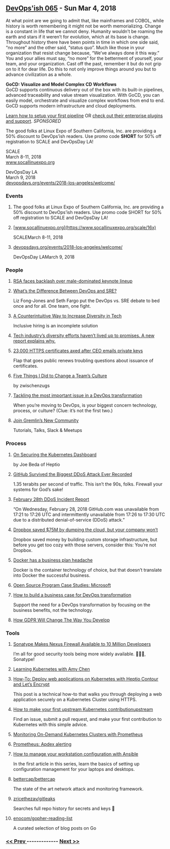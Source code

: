 ## [DevOps'ish 065](https://devopsish.com/065) - Sun Mar 4, 2018

At what point are we going to admit that, like mainframes and COBOL, while history is worth remembering it might not be worth memorializing. Change is a constant in life that we cannot deny. Humanity wouldn’t be roaming the earth and stars if it weren’t for evolution, which at its base is change. Throughout history there have been points in time in which one side said, “no more” and the other said, “status quo”. Much like those in your organization that resist change because, “We’ve always done it this way.” You and your allies must say, “no more” for the betterment of yourself, your team, and your organization. Cast off the past, remember it but do not grip on to it for dear life. Do this to not only improve things around you but to advance civilization as a whole.

<strong>GoCD: Visualize and Model Complex CD Workflows</strong><br/>GoCD supports continuous delivery out of the box with its built-in pipelines, advanced traceability and value stream visualization. With GoCD, you can easily model, orchestrate and visualize complex workflows from end to end. GoCD supports modern infrastructure and cloud deployments.

<a href="https://www.gocd.org/getting-started/part-1/?utm_source=changelog&amp;utm_campaign=changelog-news&amp;utm_campaign=gocd_visualize_model_workslow&amp;utm_medium=newsletter_ad&amp;utm_source=devopsish&amp;utm_content=GOCD_getting_started&amp;utm_term=">Learn how to setup your first pipeline</a> OR <a href="https://www.gocd.org/enterprise/?utm_campaign=gocd_visualize_model_workslow&amp;utm_medium=newsletter_ad&amp;utm_source=devopsish&amp;utm_content=enterprise_page&amp;utm_term=">check out their enterprise plugins and support</a>. <em>SPONSORED</em>

The good folks at Linux Expo of Southern California, Inc. are providing a 50% discount to DevOps’ish readers. Use promo code <strong>SHORT</strong> for 50% off registration to SCALE and DevOpsDay LA!

SCALE<br/>March 8-11, 2018<br/><a href="https://www.socallinuxexpo.org/scale/16x">www.socallinuexpo.org</a>

DevOpsDay LA<br/>March 9, 2018<br/><a href="https://www.devopsdays.org/events/2018-los-angeles/welcome/">devopsdays.org/events/2018-los-angeles/welcome/</a>

### Events

1. []()

    The good folks at Linux Expo of Southern California, Inc. are providing a 50% discount to DevOps’ish readers. Use promo code SHORT for 50% off registration to SCALE and DevOpsDay LA!
1. [www.socallinuexpo.org](https://www.socallinuxexpo.org/scale/16x)

    SCALEMarch 8-11, 2018
1. [devopsdays.org/events/2018-los-angeles/welcome/](https://www.devopsdays.org/events/2018-los-angeles/welcome/)

    DevOpsDay LAMarch 9, 2018
### People

1. [RSA faces backlash over male-dominated keynote lineup](https://www.axios.com/rsa-backlash-male-dominated-keynote-lineup-47ee67ce-86d0-42f0-8737-8d7997f6872a.html)

    
1. [What’s the Difference Between DevOps and SRE?](https://youtu.be/uTEL8Ff1Zvk)

    Liz Fong-Jones and Seth Fargo put the DevOps vs. SRE debate to bed once and for all. One team, one fight.
1. [A Counterintuitive Way to Increase Diversity in Tech](https://medium.com/@rachelnabors/a-counterintuitive-way-to-increase-diversity-in-tech-31aea2ce6a50)

     Inclusive hiring is an incomplete solution
1. [Tech industry’s diversity efforts haven’t lived up to promises. A new report explains why.](https://www.usatoday.com/story/tech/2018/02/28/diversity-freada-kapor-klein-kapor-center-report-leaky-pipeline/378295002/)

    
1. [23,000 HTTPS certificates axed after CEO emails private keys](https://arstechnica.com/information-technology/2018/03/23000-https-certificates-axed-after-ceo-e-mails-private-keys/)

     Flap that goes public renews troubling questions about issuance of certificates.
1. [Five Things I Did to Change a Team’s Culture](https://zwischenzugs.com/2018/02/24/5-things-i-did-to-change-a-teams-culture/)

    by zwischenzugs
1. [Tackling the most important issue in a DevOps transformation](https://opensource.com/article/18/2/most-important-issue-devops-transformation)

     When you’re moving to DevOps, is your biggest concern technology, process, or culture? (Clue: it’s not the first two.)
1. [Join Gremlin’s New Community](https://www.gremlin.com/join-our-new-community-tutorials-talks-slack-meetups/)

     Tutorials, Talks, Slack & Meetups
### Process

1. [On Securing the Kubernetes Dashboard](https://blog.heptio.com/on-securing-the-kubernetes-dashboard-16b09b1b7aca)

    by Joe Beda of Heptio
1. [GitHub Survived the Biggest DDoS Attack Ever Recorded](https://www.wired.com/story/github-ddos-memcached/)

     1.35 terabits per second of traffic. This isn’t the 90s, folks. Firewall your systems for God’s sake!
1. [February 28th DDoS Incident Report](https://githubengineering.com/ddos-incident-report/)

     “On Wednesday, February 28, 2018 GitHub.com was unavailable from 17:21 to 17:26 UTC and intermittently unavailable from 17:26 to 17:30 UTC due to a distributed denial-of-service (DDoS) attack.”
1. [Dropbox saved $75M by dumping the cloud, but your company won’t](https://www.techrepublic.com/article/dropbox-saved-75m-by-dumping-the-cloud-but-your-company-wont/)

     Dropbox saved money by building custom storage infrastructure, but before you get too cozy with those servers, consider this: You’re not Dropbox.
1. [Docker has a business plan headache](http://www.zdnet.com/article/docker-has-a-business-plan-headache/)

     Docker is the container technology of choice, but that doesn’t translate into Docker the successful business.
1. [Open Source Program Case Studies: Microsoft](http://todogroup.org/blog/open-source-case-studies-microsoft/)

    
1. [How to build a business case for DevOps transformation](https://opensource.com/article/18/2/how-build-business-case-devops-transformation)

     Support the need for a DevOps transformation by focusing on the business benefits, not the technology.
1. [How GDPR Will Change The Way You Develop](https://www.smashingmagazine.com/2018/02/gdpr-for-web-developers/)

    
### Tools

1. [Sonatype Makes Nexus Firewall Available to 10 Million Developers](http://www.financialbuzz.com/sonatype-makes-nexus-firewall-available-to-million-developers-1020190)

     I’m all for good security tools being more widely available. 👏👏👏, Sonatype!
1. [Learning Kubernetes with Amy Chen](https://thewomenintechshow.com/2018/02/26/learning-kubernetes-with-amy-chen/)

    
1. [How-To: Deploy web applications on Kubernetes with Heptio Contour and Let’s Encrypt](https://blog.heptio.com/how-to-deploy-web-applications-on-kubernetes-with-heptio-contour-and-lets-encrypt-d58efbad9f56)

     This post is a technical how-to that walks you through deploying a web application securely on a Kubernetes Cluster using HTTPS.
1. [How to make your first upstream Kubernetes contributionupstream](https://opensource.com/article/18/2/step-step-guide-becoming-kubernetes-contributor)

     Find an issue, submit a pull request, and make your first  contribution to Kubernetes with this simple advice.
1. [Monitoring On-Demand Kubernetes Clusters with Prometheus](https://blog.giantswarm.io/monitoring-on-demand-kubernetes-clusters-with-prometheus/)

    
1. [Prometheus: Apdex alerting](https://medium.com/@tristan_96324/prometheus-apdex-alerting-d17a065e39d0)

    
1. [How to manage your workstation configuration with Ansible](https://opensource.com/article/18/3/manage-workstation-ansible)

     In the first article in this series, learn the basics of setting up configuration management for your laptops and desktops.
1. [bettercap/bettercap](https://github.com/bettercap/bettercap)

     The state of the art network attack and monitoring framework.
1. [zricethezav/gitleaks](https://github.com/zricethezav/gitleaks)

     Searches full repo history for secrets and keys 🔑
1. [enocom/gopher-reading-list](https://github.com/enocom/gopher-reading-list)

     A curated selection of blog posts on Go

### [ << Prev ](sreweekly-64.md) ------------- [ Next >> ](sreweekly-66.md)